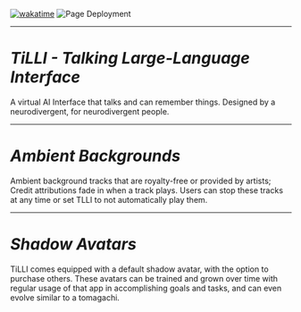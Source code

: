 [![wakatime](https://wakatime.com/badge/user/847256d0-9c16-4db9-bd06-ec78d4f5c068/project/bc4ecb65-d131-4d64-8cc6-1db1cc126f68.svg)](https://wakatime.com/badge/user/847256d0-9c16-4db9-bd06-ec78d4f5c068/project/bc4ecb65-d131-4d64-8cc6-1db1cc126f68)
![Page Deployment](https://github.com/zon-creativeworks/zon-creativeworks.github.io/actions/workflows/static.yml/badge.svg?branch=build)

---
# _TiLLI - Talking Large-Language Interface_
 A virtual AI Interface that talks and can remember things. Designed by a neurodivergent, for neurodivergent people.

---

# _Ambient Backgrounds_ 
 Ambient background tracks that are royalty-free or provided by artists; Credit attributions fade in when a track plays. Users can stop these tracks at any time or set TLLI to not automatically play them.

---

# _Shadow Avatars_
TiLLI comes equipped with a default shadow avatar, with the option to purchase others. These
avatars can be trained and grown over time with regular usage of that app in accomplishing goals and tasks, and can even evolve similar to a tomagachi.
